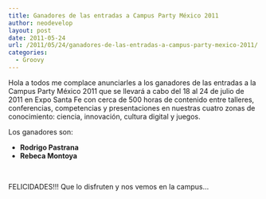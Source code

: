 ```yaml
---
title: Ganadores de las entradas a Campus Party México 2011
author: neodevelop
layout: post
date: 2011-05-24
url: /2011/05/24/ganadores-de-las-entradas-a-campus-party-mexico-2011/
categories:
  - Groovy
---
```

Hola a todos me complace anunciarles a los ganadores de las entradas a la Campus Party M&eacute;xico 2011 que se llevar&aacute; a cabo del 18 al 24 de julio de 2011 en Expo Santa Fe con cerca de 500 horas de contenido entre talleres, conferencias, competencias y presentaciones en nuestras cuatro zonas de conocimiento: ciencia, innovaci&oacute;n, cultura digital y juegos.

Los ganadores son:

  * **Rodrigo Pastrana**
  * **Rebeca Montoya**

&nbsp;

FELICIDADES!!! Que lo disfruten y nos vemos en la campus&#8230;

<!--break-->
